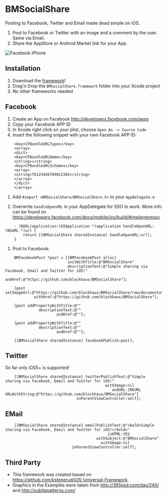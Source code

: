 # BMSocialShare

Posting to Facebook, Twitter and Email made dead simple on iOS.

1. Post to Facebook or Twitter with an image and a comment by the user. Same via Email.
1. Share the AppStore or Android Market link for your App.

![Facebook iPhone](https://github.com/blockhaus/BMSocialShare/raw/documentation/header.png)


## Installation

1. Download the [framework](https://github.com/downloads/blockhaus/BMSocialShare/BMSocialShare.framework_v0.1.zip])!
1. Drag'n Drop the `BMSocialShare.framework` folder into your Xcode project
1. No other frameworks needed


## Facebook

1. Create an App on Facebook http://developers.facebook.com/apps
1. Copy your Facebook APP ID
1. In Xcode right click on your plist, choose `Open As -> Source Code`
1. Insert the following snippet with your own Facebook APP ID:

```
    <key>CFBundleURLTypes</key>
    <array>
    <dict>
    <key>CFBundleURLName</key>
    <string></string>
    <key>CFBundleURLSchemes</key>
    <array>           
    <string>fb123456789012345</string>
    </array>
    </dict>
    </array>
```

1. Add `#import <BMSocialShare/BMSocialShare.h>` to your `AppDelegate.m`

1. Overwrite `handleOpenURL` in your AppDelegate for SSO to work. More info can be found on https://developers.facebook.com/docs/mobile/ios/build/#implementsso

```
    - (BOOL)application:(UIApplication *)application handleOpenURL:(NSURL *)url {
        return [[BMSocialShare sharedInstance] handleOpenURL:url];
    }
```

1. Post to Facebook:

```
    BMFacebookPost *post = [[BMFacebookPost alloc] 
                            initWithTitle:@"BMSocialShare" 
                            descriptionText:@"Simple sharing via Facebook, Email and Twitter for iOS!"
                            andHref:@"https://github.com/blockhaus/BMSocialShare"];
    
    [post setImageUrl:@"https://github.com/blockhaus/BMSocialShare/raw/documentation/header.png" 
             withHref:@"https://github.com/blockhaus/BMSocialShare"];
    
    [post addPropertyWithTitle:@"" 
               descriptionText:@""
                       andHref:@""];
    
    [post addPropertyWithTitle:@""
               descriptionText:@""
                       andHref:@""];
    
    [[BMSocialShare sharedInstance] facebookPublish:post];
```


## Twitter

So far only iOS5+ is supported!

```
    [[BMSocialShare sharedInstance] twitterPublishText:@"Simple sharing via Facebook, Email and Twitter for iOS!"
                                             withImage:nil
                                                andURL:[NSURL URLWithString:@"https://github.com/blockhaus/BMSocialShare"] 
                                inParentViewController:self];
```

## EMail

```
    [[BMSocialShare sharedInstance] emailPublishText:@"<bold>Simple sharing via Facebook, Email and Twitter for iOS!</bold>"
                                              isHTML:YES
                                         withSubject:@"BMSocialShare"
                                           withImage:nil
                              inParentViewController:self];
```


## Third Party

* This framework was created based on https://github.com/kstenerud/iOS-Universal-Framework.
* Graphics in the Examples were taken from http://365psd.com/day/240/ and http://subtlepatterns.com/
